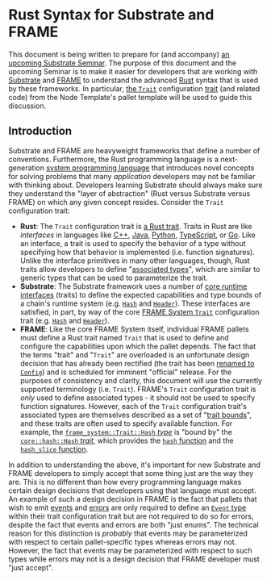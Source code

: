 # Rust Syntax for Substrate and FRAME

This document is being written to prepare for (and accompany)
[an upcoming Substrate Seminar](https://www.crowdcast.io/e/substrate-seminar/28). The purpose of
this document and the upcoming Seminar is to make it easier for developers that are working with
[Substrate](https://www.substrate.io/) and
[FRAME](https://substrate.dev/docs/en/knowledgebase/runtime/) to understand the advanced
[Rust](https://www.rust-lang.org/) syntax that is used by these frameworks. In particular,
[the `Trait`](https://github.com/substrate-developer-hub/substrate-node-template/blob/v2.0.0/pallets/template/src/lib.rs#L16)
configuration [trait](https://doc.rust-lang.org/book/ch10-02-traits.html) (and related code) from
the Node Template's pallet template will be used to guide this discussion.

## Introduction

Substrate and FRAME are heavyweight frameworks that define a number of conventions. Furthermore, the
Rust programming language is a next-generation
[system programming language](https://en.wikipedia.org/wiki/System_programming_language) that
introduces novel concepts for solving problems that many _application_ developers may not be
familiar with thinking about. Developers learning Substrate should always make sure they understand
the "layer of abstraction" (Rust versus Substrate versus FRAME) on which any given concept resides.
Consider the `Trait` configuration trait:

- **Rust**: The `Trait` configuration trait is
  [a Rust trait](https://doc.rust-lang.org/book/ch10-02-traits.html). Traits in Rust are like
  _interfaces_ in languages like [C++](https://www.tutorialcup.com/cplusplus/interfaces.htm),
  [Java](https://docs.oracle.com/javase/tutorial/java/concepts/interface.html),
  [Python](https://realpython.com/python-interface/),
  [TypeScript](https://www.typescriptlang.org/docs/handbook/interfaces.html), or
  [Go](https://tour.golang.org/methods/9). Like an interface, a trait is used to specify the
  behavior of a type without specifying how that behavior is implemented (i.e. function signatures).
  Unlike the interface primitives in many other languages, though, Rust traits allow developers to
  define
  "[associated types](https://doc.rust-lang.org/book/ch19-03-advanced-traits.html#specifying-placeholder-types-in-trait-definitions-with-associated-types)",
  which are similar to generic types that can be used to parameterize the trait.
- **Substrate**: The Substrate framework uses a number of
  [core runtime interfaces](https://substrate.dev/docs/en/knowledgebase/runtime/primitives#core-primitives)
  (traits) to define the expected capabilities and type bounds of a chain's runtime system (e.g.
  [`Hash`](https://substrate.dev/rustdocs/v2.0.0/sp_runtime/traits/trait.Hash.html) and
  [`Header`](https://substrate.dev/rustdocs/v2.0.0/sp_runtime/traits/trait.Hash.html)). These
  interfaces are satisfied, in part, by way of the core
  [FRAME System `Trait`](https://substrate.dev/rustdocs/v2.0.0/frame_system/trait.Trait.html)
  configuration trait (e.g.
  [`Hash`](https://substrate.dev/rustdocs/v2.0.0/frame_system/trait.Trait.html#associatedtype.Hash)
  and
  [`Header`](https://substrate.dev/rustdocs/v2.0.0/frame_system/trait.Trait.html#associatedtype.Header)).
- **FRAME**: Like the core FRAME System itself, individual FRAME pallets must define a Rust trait
  named `Trait` that is used to define and configure the capabilities upon which the pallet depends.
  The fact that the terms "trait" and "`Trait`" are overloaded is an unfortunate design decision
  that has already been rectified (the trait has been
  [renamed to `Config`](https://github.com/paritytech/substrate/pull/7599)) and is scheduled for
  imminent "official" release. For the purposes of consistency and clarity, this document will use
  the currently supported terminology (i.e. `Trait`). FRAME's `Trait` configuration trait is _only_
  used to define associated types - it should not be used to specify function signatures. However,
  each of the `Trait` configuration trait's associated types are themselves described as a set of
  "[trait bounds](https://doc.rust-lang.org/rust-by-example/generics/bounds.html)", and these traits
  are often used to specify available function. For example, the
  [`frame_system::Trait::Hash` _type_](https://substrate.dev/rustdocs/v2.0.0/frame_system/trait.Trait.html#associatedtype.Hash)
  is "bound by" the
  [`core::hash::Hash` _trait_](https://doc.rust-lang.org/nightly/core/hash/trait.Hash.html), which
  provides the
  [`hash` function](https://doc.rust-lang.org/nightly/core/hash/trait.Hash.html#tymethod.hash) and
  the
  [`hash_slice` function](https://doc.rust-lang.org/nightly/core/hash/trait.Hash.html#method.hash_slice).

In addition to understanding the above, it's important for new Substrate and FRAME developers to
simply accept that some thing just are the way they are. This is no different than how every
programming language makes certain design decisions that developers using that language must accept.
An example of such a design decision in FRAME is the fact that pallets that wish to emit
[events](https://substrate.dev/docs/en/knowledgebase/runtime/events) and
[errors](https://substrate.dev/docs/en/knowledgebase/runtime/errors) are only required to define an
[`Event` type](https://github.com/substrate-developer-hub/substrate-node-template/blob/v2.0.0/pallets/template/src/lib.rs#L18)
within their trait configuration trait but are not required to do so for errors, despite the fact
that events and errors are both "just enums". The technical reason for this distinction is
_probably_ that events may be parameterized with respect to certain pallet-specific types whereas
errors may not. However, the fact that events may be parameterized with respect to such types while
errors may not is a design decision that FRAME developer must "just accept".
